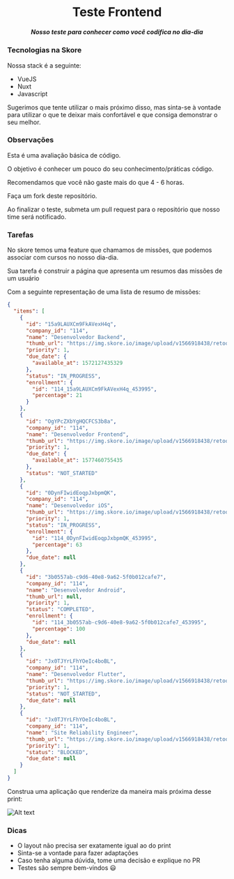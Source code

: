 <h1 align="center">Teste Frontend</h1>
<h5 align="center">Nosso teste para conhecer como você codifica no dia-dia</h5>

### Tecnologias na Skore

Nossa stack é a seguinte:

- VueJS
- Nuxt
- Javascript

Sugerimos que tente utilizar o mais próximo disso, mas sinta-se à vontade para utilizar o que te deixar mais confortável
e que consiga demonstrar o seu melhor.

### Observações

Esta é uma avaliação básica de código.

O objetivo é conhecer um pouco do seu conhecimento/práticas código.

Recomendamos que você não gaste mais do que 4 - 6 horas.

Faça um fork deste repositório.

Ao finalizar o teste, submeta um pull request para o repositório que nosso time será notificado.

### Tarefas

No skore temos uma feature que chamamos de missões, que podemos associar com cursos no nosso dia-dia.

Sua tarefa é construir a página que apresenta um resumos das missões de um usuário

Com a seguinte representação de uma lista de resumo de missões:

```json
{
  "items": [
    {
      "id": "15a9LAUXCm9FkAVexH4q",
      "company_id": "114",
      "name": "Desenvolvedor Backend",
      "thumb_url": "https://img.skore.io/image/upload/v1566918438/retool/c6mjszo.png",
      "priority": 1,
      "due_date": {
        "available_at": 1572127435329
      },
      "status": "IN_PROGRESS",
      "enrollment": {
        "id": "114_15a9LAUXCm9FkAVexH4q_453995",
        "percentage": 21
      }
    },
    {
      "id": "OgYPcZXbYgHQCFCS3b8a",
      "company_id": "114",
      "name": "Desenvolvedor Frontend",
      "thumb_url": "https://img.skore.io/image/upload/v1566918438/retool/c6mjszo.png",
      "priority": 1,
      "due_date": {
        "available_at": 1577460755435
      },
      "status": "NOT_STARTED"
    },
    {
      "id": "0DynFIwidEoqpJxbpmQK",
      "company_id": "114",
      "name": "Desenvolvedor iOS",
      "thumb_url": "https://img.skore.io/image/upload/v1566918438/retool/c6mjszo.png",
      "priority": 1,
      "status": "IN_PROGRESS",
      "enrollment": {
        "id": "114_0DynFIwidEoqpJxbpmQK_453995",
        "percentage": 63
      },
      "due_date": null
    },
    {
      "id": "3b0557ab-c9d6-40e8-9a62-5f0b012cafe7",
      "company_id": "114",
      "name": "Desenvolvedor Android",
      "thumb_url": null,
      "priority": 1,
      "status": "COMPLETED",
      "enrollment": {
        "id": "114_3b0557ab-c9d6-40e8-9a62-5f0b012cafe7_453995",
        "percentage": 100
      },
      "due_date": null
    },
    {
      "id": "Jx0TJYrLFhYOeIc4boBL",
      "company_id": "114",
      "name": "Desenvolvedor Flutter",
      "thumb_url": "https://img.skore.io/image/upload/v1566918438/retool/c6mjszo.png",
      "priority": 1,
      "status": "NOT_STARTED",
      "due_date": null
    },
    {
      "id": "Jx0TJYrLFhYOeIc4boBL",
      "company_id": "114",
      "name": "Site Reliability Engineer",
      "thumb_url": "https://img.skore.io/image/upload/v1566918438/retool/c6mjszo.png",
      "priority": 1,
      "status": "BLOCKED",
      "due_date": null
    }
  ]
}
```

Construa uma aplicação que renderize da maneira mais próxima desse print:

![Alt text](pages.png?raw=true "Print Exemplo")

### Dicas

- O layout não precisa ser exatamente igual ao do print
- Sinta-se a vontade para fazer adaptações
- Caso tenha alguma dúvida, tome uma decisão e explique no PR
- Testes são sempre bem-vindos :smiley:
